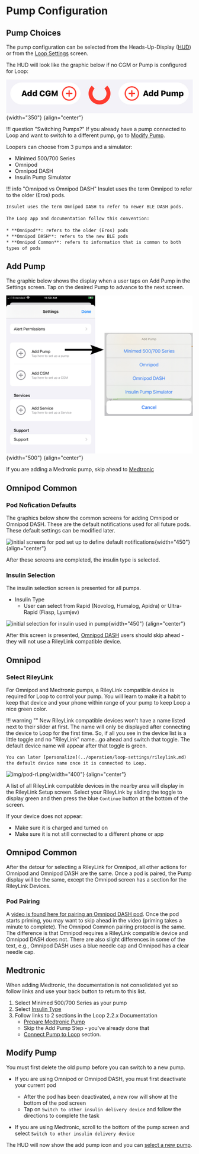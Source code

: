 # Pump Configuration

## Pump Choices

The pump configuration can be selected from the Heads-Up-Display ([HUD](loop-3-displays.md#heads-up-display)) or from the [Loop Settings](loop-3-settings.md) screen.

The HUD will look like the graphic below if no CGM or Pump is configured for Loop:

![Loop HUD when both CGM and Pump have not been added](img/loop-3-hud-add-cgm-add-pump.svg){width="350"}
{align="center"}

!!! question "Switching Pumps?"
    If you already have a pump connected to Loop and want to switch to a different pump, go to [Modify Pump](#modify-pump).

Loopers can choose from 3 pumps and a simulator:

* Minimed 500/700 Series
* Omnipod
* Omnipod DASH
* Insulin Pump Simulator

!!! info "Omnipod vs Omnipod DASH"
    Insulet uses the term Omnipod to refer to the older (Eros) pods.

    Insulet uses the term Omnipod DASH to refer to newer BLE DASH pods.

    The Loop app and documentation follow this convention:

    * **Omnipod**: refers to the older (Eros) pods
    * **Omnipod DASH**: refers to the new BLE pods
    * **Omnipod Common**: refers to information that is common to both types of pods


## Add Pump

The graphic below shows the display when a user taps on Add Pump in the Settings screen. Tap on the desired Pump to advance to the next screen.

![graphic showing the pumps available with Loop 3](img/loop-3-setting-add-pump.svg){width="500"}
{align="center"}


If you are adding a Medronic pump, skip ahead to [Medtronic](#medtronic)

## Omnipod Common

### Pod Nofication Defaults

The graphics below show the common screens for adding Omnipod or Omnipod DASH. These are the default notifications used for all future pods. These default settings can be modified later.

![initial screens for pod set up to define default notifications](img/loop-3-pod-setup.svg){width="450"}
{align="center"}

After these screens are completed, the insulin type is selected.

### Insulin Selection

The insulin selection screen is presented for all pumps.

* Insulin Type
    * User can select from Rapid (Novolog, Humalog, Apidra) or Ultra-Rapid (Fiasp, Lyumjev)

![initial selection for insulin used in pump](img/loop-3-pump-insulin.svg){width="450"}
{align="center"}

After this screen is presented, [Omnipod DASH](#omnipod-common_1) users should skip ahead - they will not use a RileyLink compatible device.

## Omnipod

### Select RileyLink

For Omnipod and Medtronic pumps, a RileyLink compatible device is required for Loop to control your pump. You will learn to make it a habit to keep that device and your phone within range of your pump to keep Loop a nice green color.

!!! warning ""
    New RileyLink compatible devices won't have a name listed next to their slider at first. The name will only be displayed after connecting the device to Loop for the first time. So, if all you see in the device list is a little toggle and no "RileyLink" name...go ahead and switch that toggle. The default device name will appear after that toggle is green.

    You can later [personalize](../operation/loop-settings/rileylink.md) the default device name once it is connected to Loop.

![img/pod-rl.png](../operation/loop-settings/img/pod-rl.png){width="400"}
{align="center"}

A list of all RileyLink compatible devices in the nearby area will display in the RileyLink Setup screen. Select your RileyLink by sliding the toggle to display green and then press the blue `Continue` button at the bottom of the screen. 

If your device does not appear:

* Make sure it is charged and turned on
* Make sure it is not still connected to a different phone or app

## Omnipod Common

After the detour for selecting a RileyLink for Omnipod, all other actions for Omnipod and Omnipod DASH are the same. Once a pod is paired, the Pump display will be the same, except the Omnipod screen has a section for the RileyLink Devices.

### Pod Pairing

A [video is found here for pairing an Omnipod DASH pod](https://drive.google.com/file/d/1mN5s8-oorvoa-gbjAaYbnUnl_-vvuhNC/view?usp=sharing). Once the pod starts priming, you may want to skip ahead in the video (priming takes a minute to complete). The Omnipod Common pairing protocol is the same. The difference is that Omnipod requires a RileyLink compatible device and Omnipod DASH does not. There are also slight differences in some of the text, e.g., Omnipod DASH uses a blue needle cap and Omnipod has a clear needle cap.

## Medtronic

When adding Medtronic, the documentation is not consolidated yet so follow links and use your back button to return to this list.

1. Select Minimed 500/700 Series as your pump
1. Select [Insulin Type](#insulin-selection)
1. Follow links to 2 sections in the Loop 2.2.x Documentation
    * [Prepare Medtronic Pump](../operation/loop-settings/mdt-pump.md#prepare-medtronic-pump)
    * Skip the Add Pump Step - you've already done that
    * [Connect Pump to Loop](../operation/loop-settings/mdt-pump.md#connect-pump-to-loop) section.


## Modify Pump

You must first delete the old pump before you can switch to a new pump.

* If you are using Omnipod or Omnipod DASH, you must first deactivate your current pod

    * After the pod has been deactivated, a new row will show at the bottom of the pod screen
    * Tap on `Switch to other insulin delivery device` and follow the directions to complete the task

* If you are using Medtronic, scroll to the bottom of the pump screen and select `Switch to other insulin delivery device`

The HUD will now show the add pump icon and you can [select a new pump](#add-pump).
